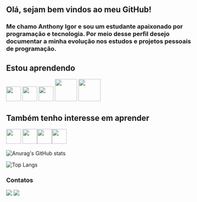 ## Olá, sejam bem vindos ao meu GitHub!

### Me chamo Anthony Igor e sou um estudante apaixonado por programação e tecnologia. Por meio desse perfil desejo documentar a minha evolução nos estudos e projetos pessoais de programação.

## Estou aprendendo

<img src="https://cdn.jsdelivr.net/gh/devicons/devicon/icons/python/python-original.svg" width="40" height="40"/> <img src="https://cdn.jsdelivr.net/gh/devicons/devicon/icons/django/django-plain.svg" width="40" height="40"/> 
            <img src="https://cdn.jsdelivr.net/gh/devicons/devicon/icons/flask/flask-original.svg" width="40" height="40"/>
            <img src="https://cdn.jsdelivr.net/gh/devicons/devicon/icons/nodejs/nodejs-original-wordmark.svg" width="60" height="60"/>
            <img src="https://cdn.jsdelivr.net/gh/devicons/devicon/icons/typescript/typescript-original.svg" width="60" height="60"/>
          
          
## Também tenho interesse em aprender
          
<img src="https://cdn.jsdelivr.net/gh/devicons/devicon/icons/postgresql/postgresql-original-wordmark.svg" width="40" height="40"/> <img src="https://cdn.jsdelivr.net/gh/devicons/devicon/icons/amazonwebservices/amazonwebservices-original-wordmark.svg" width="40" height="40"/><img src="https://cdn.jsdelivr.net/gh/devicons/devicon/icons/docker/docker-original.svg" width="40" height="40"/><img src="https://cdn.jsdelivr.net/gh/devicons/devicon/icons/dart/dart-plain-wordmark.svg" width="40" height="40" />
          
          
          
        
![Anurag's GitHub stats](https://github-readme-stats.vercel.app/api?username=anthonyigor&show_icons=true&theme=radical)


![Top Langs](https://github-readme-stats.vercel.app/api/top-langs/?username=anthonyigor&theme=tokyonight)


 ### Contatos
 
 <div>
<a href = "mailto:contato@anthonyigor"><img src="https://img.shields.io/badge/Gmail-D14836?style=for-the-badge&logo=gmail&logoColor=white" target="_blank"></a>
<a href="https://www.linkedin.com/in/anthony-igor-003717213" target="_blank"><img src="https://img.shields.io/badge/-LinkedIn-%230077B5?style=for-the-badge&logo=linkedin&logoColor=white" target="_blank"></a>   
</div>

